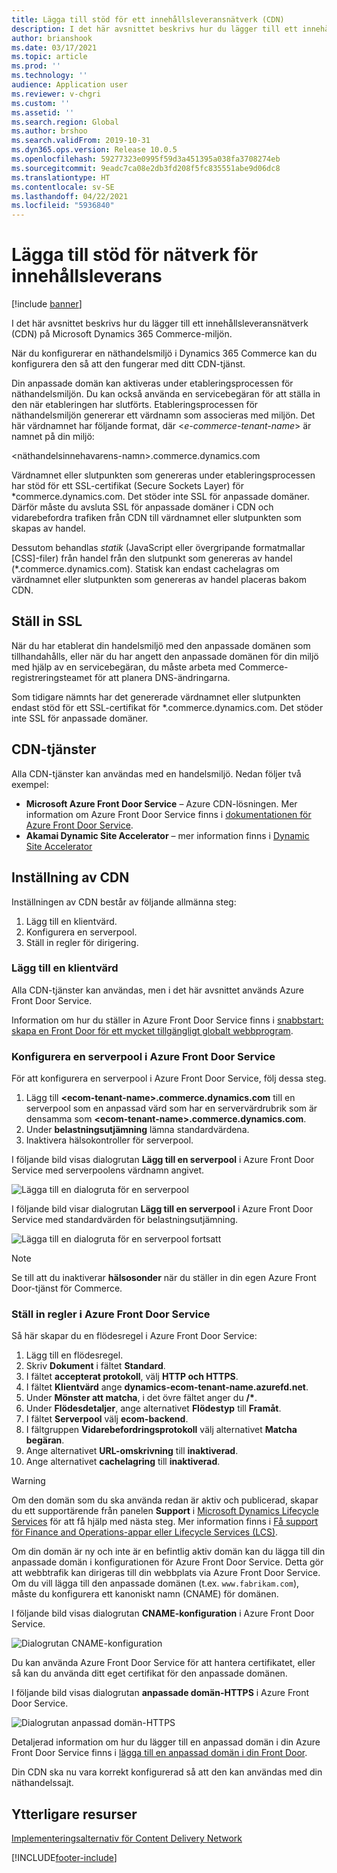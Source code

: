 ```yaml
---
title: Lägga till stöd för ett innehållsleveransnätverk (CDN)
description: I det här avsnittet beskrivs hur du lägger till ett innehållsleveransnätverk (CDN) på Microsoft Dynamics 365 Commerce-miljön.
author: brianshook
ms.date: 03/17/2021
ms.topic: article
ms.prod: ''
ms.technology: ''
audience: Application user
ms.reviewer: v-chgri
ms.custom: ''
ms.assetid: ''
ms.search.region: Global
ms.author: brshoo
ms.search.validFrom: 2019-10-31
ms.dyn365.ops.version: Release 10.0.5
ms.openlocfilehash: 59277323e0995f59d3a451395a038fa3708274eb
ms.sourcegitcommit: 9eadc7ca08e2db3fd208f5fc835551abe9d06dc8
ms.translationtype: HT
ms.contentlocale: sv-SE
ms.lasthandoff: 04/22/2021
ms.locfileid: "5936840"
---
```

# <a name="add-support-for-a-content-delivery-network-cdn"></a>Lägga till stöd för nätverk för innehållsleverans

[!include [banner](includes/banner.md)]

I det här avsnittet beskrivs hur du lägger till ett innehållsleveransnätverk (CDN) på Microsoft Dynamics 365 Commerce-miljön.

När du konfigurerar en näthandelsmiljö i Dynamics 365 Commerce kan du konfigurera den så att den fungerar med ditt CDN-tjänst. 

Din anpassade domän kan aktiveras under etableringsprocessen för näthandelsmiljön. Du kan också använda en servicebegäran för att ställa in den när etableringen har slutförts. Etableringsprocessen för näthandelsmiljön genererar ett värdnamn som associeras med miljön. Det här värdnamnet har följande format, där \<*e-commerce-tenant-name*\> är namnet på din miljö:

&lt;näthandelsinnehavarens-namn&gt;.commerce.dynamics.com

Värdnamnet eller slutpunkten som genereras under etableringsprocessen har stöd för ett SSL-certifikat (Secure Sockets Layer) för \*commerce.dynamics.com. Det stöder inte SSL för anpassade domäner. Därför måste du avsluta SSL för anpassade domäner i CDN och vidarebefordra trafiken från CDN till värdnamnet eller slutpunkten som skapas av handel. 

Dessutom behandlas *statik* (JavaScript eller övergripande formatmallar \[CSS\]-filer) från handel från den slutpunkt som genereras av handel (\*.commerce.dynamics.com). Statisk kan endast cachelagras om värdnamnet eller slutpunkten som genereras av handel placeras bakom CDN.

## <a name="set-up-ssl"></a>Ställ in SSL

När du har etablerat din handelsmiljö med den anpassade domänen som tillhandahålls, eller när du har angett den anpassade domänen för din miljö med hjälp av en servicebegäran, du måste arbeta med Commerce-registreringsteamet för att planera DNS-ändringarna.

Som tidigare nämnts har det genererade värdnamnet eller slutpunkten endast stöd för ett SSL-certifikat för \*.commerce.dynamics.com. Det stöder inte SSL för anpassade domäner.

## <a name="cdn-services"></a>CDN-tjänster

Alla CDN-tjänster kan användas med en handelsmiljö. Nedan följer två exempel:

- **Microsoft Azure Front Door Service** – Azure CDN-lösningen. Mer information om Azure Front Door Service finns i [dokumentationen för Azure Front Door Service](/azure/frontdoor/).
- **Akamai Dynamic Site Accelerator** – mer information finns i [Dynamic Site Accelerator](https://www.akamai.com/us/en/products/performance/dynamic-site-accelerator.jsp)

## <a name="cdn-setup"></a>Inställning av CDN

Inställningen av CDN består av följande allmänna steg:

1. Lägg till en klientvärd.
1. Konfigurera en serverpool.
1. Ställ in regler för dirigering.

### <a name="add-a-front-end-host"></a>Lägg till en klientvärd

Alla CDN-tjänster kan användas, men i det här avsnittet används Azure Front Door Service. 

Information om hur du ställer in Azure Front Door Service finns i [snabbstart: skapa en Front Door för ett mycket tillgängligt globalt webbprogram](/azure/frontdoor/quickstart-create-front-door).

### <a name="configure-a-backend-pool-in-azure-front-door-service"></a>Konfigurera en serverpool i Azure Front Door Service

För att konfigurera en serverpool i Azure Front Door Service, följ dessa steg.

1. Lägg till **&lt;ecom-tenant-name&gt;.commerce.dynamics.com** till en serverpool som en anpassad värd som har en servervärdrubrik som är densamma som **&lt;ecom-tenant-name&gt;.commerce.dynamics.com**.
1. Under **belastningsutjämning** lämna standardvärdena.
1. Inaktivera hälsokontroller för serverpool.

I följande bild visas dialogrutan **Lägg till en serverpool** i Azure Front Door Service med serverpoolens värdnamn angivet.

![Lägga till en dialogruta för en serverpool](./media/CDN_BackendPool.png)

I följande bild visar dialogrutan **Lägg till en serverpool** i Azure Front Door Service med standardvärden för belastningsutjämning.

![Lägga till en dialogruta för en serverpool fortsatt](./media/CDN_BackendPool_2.png)

> [!NOTE]
> Se till att du inaktiverar **hälsosonder** när du ställer in din egen Azure Front Door-tjänst för Commerce.


### <a name="set-up-rules-in-azure-front-door-service"></a>Ställ in regler i Azure Front Door Service

Så här skapar du en flödesregel i Azure Front Door Service:

1. Lägg till en flödesregel.
1. Skriv **Dokument** i fältet **Standard**.
1. I fältet **accepterat protokoll**, välj **HTTP och HTTPS**.
1. I fältet **Klientvärd** ange **dynamics-ecom-tenant-name.azurefd.net**.
1. Under **Mönster att matcha**, i det övre fältet anger du **/\***.
1. Under **Flödesdetaljer**, ange alternativet **Flödestyp** till **Framåt**.
1. I fältet **Serverpool** välj **ecom-backend**.
1. I fältgruppen **Vidarebefordringsprotokoll** välj alternativet **Matcha begäran**. 
1. Ange alternativet **URL-omskrivning** till **inaktiverad**.
1. Ange alternativet **cachelagring** till **inaktiverad**.


> [!WARNING]
> Om den domän som du ska använda redan är aktiv och publicerad, skapar du ett supportärende från panelen **Support** i [Microsoft Dynamics Lifecycle Services](https://lcs.dynamics.com/) för att få hjälp med nästa steg. Mer information finns i [Få support för Finance and Operations-appar eller Lifecycle Services (LCS)](../fin-ops-core/dev-itpro/lifecycle-services/lcs-support.md).

Om din domän är ny och inte är en befintlig aktiv domän kan du lägga till din anpassade domän i konfigurationen för Azure Front Door Service. Detta gör att webbtrafik kan dirigeras till din webbplats via Azure Front Door Service. Om du vill lägga till den anpassade domänen (t.ex. `www.fabrikam.com`), måste du konfigurera ett kanoniskt namn (CNAME) för domänen.

I följande bild visas dialogrutan **CNAME-konfiguration** i Azure Front Door Service.

![Dialogrutan CNAME-konfiguration](./media/CNAME_Configuration.png)

Du kan använda Azure Front Door Service för att hantera certifikatet, eller så kan du använda ditt eget certifikat för den anpassade domänen.

I följande bild visas dialogrutan **anpassade domän-HTTPS** i Azure Front Door Service.

![Dialogrutan anpassad domän-HTTPS](./media/Custom_Domain_HTTPS.png)

Detaljerad information om hur du lägger till en anpassad domän i din Azure Front Door Service finns i [lägga till en anpassad domän i din Front Door](/azure/frontdoor/front-door-custom-domain).

Din CDN ska nu vara korrekt konfigurerad så att den kan användas med din näthandelssajt.

## <a name="additional-resources"></a>Ytterligare resurser

[Implementeringsalternativ för Content Delivery Network](cdn-options.md)


[!INCLUDE[footer-include](../includes/footer-banner.md)]